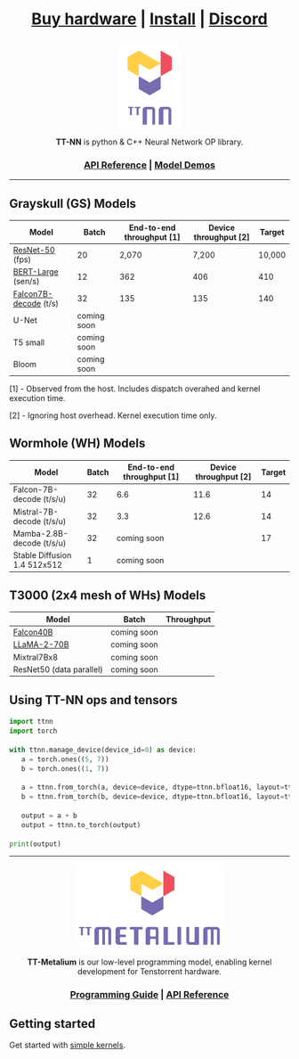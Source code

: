 <div align="center">

<h1>

[Buy hardware](https://tenstorrent.com/cards/) | [Install](./INSTALLING.md) | [Discord](https://discord.gg/tvhGzHQwaj)

</h1>

<img src="./docs/source/common/_static/tt_nn_w_logo.png" alt="ttnn logo" height="150"/>

**TT-NN** is python & C++ Neural Network OP library.

<h3>

[API Reference](https://tenstorrent.github.io/tt-metal/latest/ttnn) | [Model Demos](./models/demos/)

</h3>

</div>

---

## Grayskull (GS) Models

| Model                                                    | Batch               | End-to-end throughput [1]    | Device throughput [2]       | Target                              |
|----------------------------------------------------------|---------------------|------------------------------|-----------------------------|-------------------------------------|
| [ResNet-50](./models/demos/resnet) (fps)                 | 20                  | 2,070                        | 7,200                       | 10,000                              |
| [BERT-Large](./models/demos/bert) (sen/s)                | 12                  | 362                          | 406                         | 410                                 |
| [Falcon7B-decode](./models/demos/ttnn_falcon7b) (t/s)    | 32                  | 135                          | 135                         | 140                                 |
| U-Net                                                    | coming soon         |                              |                             |                                     |
| T5 small                                                 | coming soon         |                              |                             |                                     |
| Bloom                                                    | coming soon         |                              |                             |                                     |

[1] - Observed from the host. Includes dispatch overahed and kernel execution time.

[2] - Ignoring host overhead. Kernel execution time only.

## Wormhole (WH) Models

| Model                                                    | Batch               | End-to-end throughput [1]    | Device throughput [2]       | Target                              |
|----------------------------------------------------------|---------------------|------------------------------|-----------------------------|-------------------------------------|
| Falcon-7B-decode (t/s/u)                                 | 32                  | 6.6                          | 11.6                        | 14                                  |
| Mistral-7B-decode (t/s/u)                                | 32                  | 3.3                          | 12.6                        | 14                                  |
| Mamba-2.8B-decode (t/s/u)                                | 32                  | coming soon                  |                             | 17                                  |
| Stable Diffusion 1.4 512x512                             | 1                   | coming soon                  |                             |                                     |


## T3000 (2x4 mesh of WHs) Models

| Model                                    | Batch                    | Throughput                 |
|------------------------------------------|--------------------------|----------------------------|
| [Falcon40B](./models/demos/falcon40b)    | coming soon              |                            |
| [LLaMA-2-70B](./models/demos/llama2_70b) | coming soon              |                            |
| Mixtral7Bx8                              | coming soon              |                            |
| ResNet50 (data parallel)                 | coming soon              |                            |





## Using TT-NN ops and tensors

```python
import ttnn
import torch

with ttnn.manage_device(device_id=0) as device:
   a = torch.ones((5, 7))
   b = torch.ones((1, 7))

   a = ttnn.from_torch(a, device=device, dtype=ttnn.bfloat16, layout=ttnn.TILE_LAYOUT)
   b = ttnn.from_torch(b, device=device, dtype=ttnn.bfloat16, layout=ttnn.TILE_LAYOUT)

   output = a + b
   output = ttnn.to_torch(output)

print(output)
```

---

<div align="center">

<img src="./docs/source/common/_static/tt_metalium_w_logo.png" alt="TT-Metalium logo" height="150"/>

**TT-Metalium** is our low-level programming model, enabling kernel development for Tenstorrent hardware.


<h3>

[Programming Guide](./METALIUM_GUIDE.md) | [API Reference](https://tenstorrent.github.io/tt-metal/latest/tt-metalium)

</h3>
</div>

## Getting started

Get started with [simple kernels](https://tenstorrent.github.io/tt-metal/latest/tt-metalium/tt_metal/examples/index.html).
